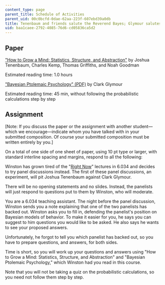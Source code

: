 ```yaml
---
content_type: page
parent_title: Schedule of Activities
parent_uid: 00c0bcfd-0dae-62aa-223f-607ebd39a0db
title: Tenenbaum and friends salute the Reverend Bayes; Glymour salutes Kepler
uid: baa1caee-2792-4085-76d6-cd05836ca5d2
---
```


Paper
-----

["How to Grow a Mind: Statistics, Structure, and Abstraction"](https://www.ncbi.nlm.nih.gov/pubmed/21393536) by Joshua Tenenbaum, Charles Kemp, Thomas Griffiths, and Noah Goodman

Estimated reading time: 1.0 hours

["Bayesian Ptolemaic Psychology" (PDF)](https://perception.jhu.edu/chaz/teaching/courses/tp/files/readings/7/Glymour_2007___Bayesian_ptolemaic_psychology.pdf) by Clark Glymour

Estimated reading time: 45 min, without following the probabilistic calculations step by step

Assignment
----------

\[Note: If you discuss the paper or the assignment with another student—which we encourage—indicate whom you have talked with in your submitted composition. Of course your submitted composition must be written entirely by you.\]

On a total of one side of one sheet of paper, using 10 pt type or larger, with standard interline spacing and margins, respond to all the following:

Winston has grown tired of the "[Right Now](http://web.mit.edu/fnl/volume/254/winston.html)" lectures in 6.034 and decides to try panel discussions instead. The first of these panel discussions, an experiment, will pit Joshua Tenenbaum against Clark Glymour.

There will be no opening statements and no slides. Instead, the panelists will just respond to questions put to them by Winston, who will moderate.

You are a 6.034 teaching assistant. The night before the panel discussion, Winston sends you a note explaining that one of the two panelists has backed out. Winston asks you to fill in, defending the panelist's position on Bayesian models of behavior. To make it easier for you, he says you can suggest to him questions you would like to be asked. He also says he wants to see your proposed answers.

Unfortunately, he forgot to tell you which panelist has backed out, so you have to prepare questions, and answers, for both sides.

Time is short, so you will work up your questions and answers using "How to Grow a Mind: Statistics, Structure, and Abstraction" and "Bayesian Ptolemaic Psychology," which Winston had you read in this course.

Note that you will not be taking a quiz on the probabilistic calculations, so you need not follow them step by step.